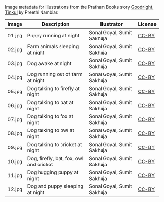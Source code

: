 Image metadata for illustrations from the Pratham Books story [Goodnight, Tinku!](https://storyweaver.org.in/stories/258-goodnight-tinku) by Preethi Nambiar.

Image | Description | Illustrator | License
----- | ----------- | ----------- | -------
01.jpg | Puppy running at night | Sonal Goyal, Sumit Sakhuja | [CC-BY](https://creativecommons.org/licenses/by/4.0/)
02.jpg | Farm animals sleeping at night | Sonal Goyal, Sumit Sakhuja | [CC-BY](https://creativecommons.org/licenses/by/4.0/)
03.jpg | Dog awake at night  | Sonal Goyal, Sumit Sakhuja | [CC-BY](https://creativecommons.org/licenses/by/4.0/)
04.jpg | Dog running out of farm at night | Sonal Goyal, Sumit Sakhuja | [CC-BY](https://creativecommons.org/licenses/by/4.0/)
05.jpg | Dog talking to firefly at night | Sonal Goyal, Sumit Sakhuja | [CC-BY](https://creativecommons.org/licenses/by/4.0/)
06.jpg | Dog talking to bat at night | Sonal Goyal, Sumit Sakhuja | [CC-BY](https://creativecommons.org/licenses/by/4.0/)
07.jpg | Dog talking to fox at night | Sonal Goyal, Sumit Sakhuja | [CC-BY](https://creativecommons.org/licenses/by/4.0/)
08.jpg | Dog talking to owl at night | Sonal Goyal, Sumit Sakhuja | [CC-BY](https://creativecommons.org/licenses/by/4.0/)
09.jpg | Dog talking to cricket at night | Sonal Goyal, Sumit Sakhuja | [CC-BY](https://creativecommons.org/licenses/by/4.0/)
10.jpg | Dog, firefly, bat, fox, owl and cricket | Sonal Goyal, Sumit Sakhuja | [CC-BY](https://creativecommons.org/licenses/by/4.0/)
11.jpg | Dog hugging puppy at night | Sonal Goyal, Sumit Sakhuja | [CC-BY](https://creativecommons.org/licenses/by/4.0/)
12.jpg | Dog and puppy sleeping at night | Sonal Goyal, Sumit Sakhuja | [CC-BY](https://creativecommons.org/licenses/by/4.0/)